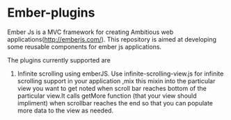 Ember-plugins
===========

Ember Js is a MVC framework for creating Ambitious web applications(http://emberjs.com/). This repository is aimed at developing some reusable components for ember js applications.

The plugins currently supported are 

1) Infinite scrolling using emberJS.
     Use infinite-scrolling-view.js for infinite scrolling support in your application ,mix this mixin into the particular view you want to get noted when scroll bar reaches bottom of the particular view.It calls getMore function (that your view should impliment) when scrollbar reaches the end so that you can populate more data to the view as needed.
